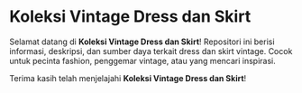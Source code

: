 # Koleksi Vintage Dress dan Skirt

Selamat datang di **Koleksi Vintage Dress dan Skirt**! Repositori ini berisi informasi, deskripsi, dan sumber daya terkait dress dan skirt vintage. Cocok untuk pecinta fashion, penggemar vintage, atau yang mencari inspirasi.

Terima kasih telah menjelajahi **Koleksi Vintage Dress dan Skirt**!